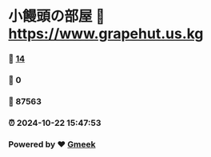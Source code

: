 # 小饅頭の部屋 :link: https://www.grapehut.us.kg 
### :page_facing_up: [14](https://www.grapehut.us.kg/tag.html) 
### :speech_balloon: 0 
### :hibiscus: 87563 
### :alarm_clock: 2024-10-22 15:47:53 
### Powered by :heart: [Gmeek](https://github.com/Meekdai/Gmeek)
